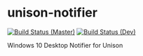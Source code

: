 # unison-notifier
[![Build Status (Master)](https://teamcity.xphysics.net/app/rest/builds/buildType:UnisonNotifier_Master/statusIcon)](https://teamcity.xphysics.net/viewType.html?buildTypeId=UnisonNotifier_Master)
[![Build Status (Dev)](https://teamcity.xphysics.net/app/rest/builds/buildType:UnisonNotifier_Dev/statusIcon)](https://teamcity.xphysics.net/viewType.html?buildTypeId=UnisonNotifier_Dev)

Windows 10 Desktop Notifier for Unison
